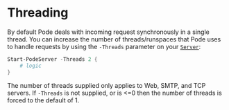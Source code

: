 # Threading

By default Pode deals with incoming request synchronously in a single thread. You can increase the number of threads/runspaces that Pode uses to handle requests by using the `-Threads` parameter on your [`Server`](../../Functions/Core/Server):

```powershell
Start-PodeServer -Threads 2 {
    # logic
}
```

The number of threads supplied only applies to Web, SMTP, and TCP servers. If `-Threads` is not supplied, or is <=0 then the number of threads is forced to the default of 1.